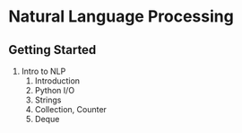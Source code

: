 # Natural Language Processing


## Getting Started 

1. Intro to NLP
	1. Introduction
	2. Python I/O
	3. Strings
	4. Collection, Counter
	5. Deque	
			
		



